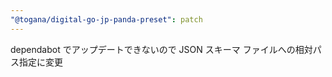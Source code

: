 ```yaml
---
"@togana/digital-go-jp-panda-preset": patch
---
```


dependabot でアップデートできないので JSON スキーマ ファイルへの相対パス指定に変更
